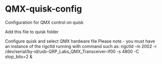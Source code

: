 # QMX-quisk-config
Configuration for QMX control on quisk

Add this file to quisk folder

Configure quisk and select QMX hardware file
Please note - you must have an instance of the rigctld running with command such as: 
    rigctld -m 2002 -r /dev/serial/by-id/usb-QRP_Labs_QMX_Transceiver-if00 -s 4800 -C stop_bits=2 &
